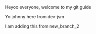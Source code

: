 Heyoo everyone, welcome to my git guide


Yo johnny here from dev-jsm

I am adding this from new_branch_2